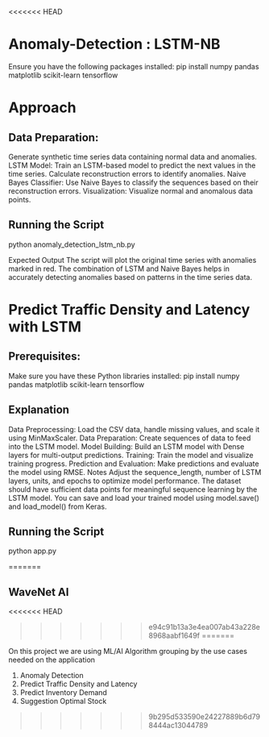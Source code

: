 <<<<<<< HEAD
# Anomaly-Detection : LSTM-NB
Ensure you have the following packages installed:
pip install numpy pandas matplotlib scikit-learn tensorflow

# Approach
## Data Preparation:
Generate synthetic time series data containing normal data and anomalies.
LSTM Model:
Train an LSTM-based model to predict the next values in the time series.
Calculate reconstruction errors to identify anomalies.
Naive Bayes Classifier:
Use Naive Bayes to classify the sequences based on their reconstruction errors.
Visualization:
Visualize normal and anomalous data points.

## Running the Script
python anomaly_detection_lstm_nb.py

Expected Output
The script will plot the original time series with anomalies marked in red. The combination of LSTM and Naive Bayes helps in accurately detecting anomalies based on patterns in the time series data.


# Predict Traffic Density and Latency with LSTM
## Prerequisites:
Make sure you have these Python libraries installed:
pip install numpy pandas matplotlib scikit-learn tensorflow

## Explanation
Data Preprocessing: Load the CSV data, handle missing values, and scale it using MinMaxScaler.
Data Preparation: Create sequences of data to feed into the LSTM model.
Model Building: Build an LSTM model with Dense layers for multi-output predictions.
Training: Train the model and visualize training progress.
Prediction and Evaluation: Make predictions and evaluate the model using RMSE.
Notes
Adjust the sequence_length, number of LSTM layers, units, and epochs to optimize model performance.
The dataset should have sufficient data points for meaningful sequence learning by the LSTM model.
You can save and load your trained model using model.save() and load_model() from Keras.

## Running the Script
python app.py

=======
## WaveNet AI
<<<<<<< HEAD
>>>>>>> e94c91b13a3e4ea007ab43a228e8968aabf1649f
=======

On this project we are using ML/AI Algorithm grouping by the use cases needed on the application 

  1. Anomaly Detection
  2. Predict Traffic Density and Latency
  3. Predict Inventory Demand
  4. Suggestion Optimal Stock
>>>>>>> 9b295d533590e24227889b6d798444ac13044789
